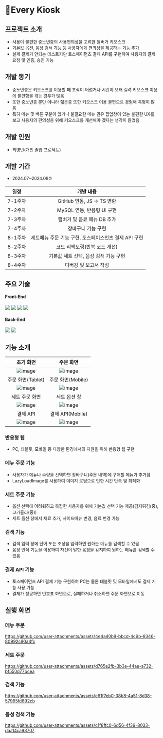 <div>
<h1>🍔Every Kiosk</h1>
</div>

## 프로젝트 소개
* 사용이 불편한 중노년층의 사용편의성을 고려한 햄버거 키오스크
* 기본값 옵션, 음성 검색 기능 등 사용자에게 편의성을 제공하는 기능 추가
* 실제 결제가 안되는 테스트지만 토스페이먼츠 결제 API를 구현하여 사용자의 결제 요청 및 인증, 승인 가능

## 개발 동기
* 중노년층은 키오스크를 이용할 때 조작이 어렵거나 시간이 오래 걸려 키오스크 이용에 불편함을 겪는 경우가 많음
* 또한 중노년층 뿐만 아니라 젊은층 또한 키오스크 이용 불편으르 경험해 혹평이 많음
* 특히 메뉴 및 버튼 구분이 없거나 불필요한 메뉴 권유 팝업창이 있는 불편한 UX를 보고 사용자의 편의성을 위해 키오스크를 개선해야 겠다는 생각이 들었음

## 개발 인원
* 최영빈(개인 졸업 프로젝트)

## 개발 기간
* 2024.07~2024.08⏰

| 일정 | 개발 내용 |
| :----------------------: | :----------------------: |
| 7-1주차 | GitHub 연동, JS -> TS 변환 |
| 7-2주차 | MySQL 연동, 반응형 UI 구현 |
| 7-3주차 | 햄버거 및 음료 메뉴 DB 추가 |
| 7-4주차 | 장바구니 기능 구현 |
| 8-1주차 | 세트메뉴 주문 기능 구현, 토스페이스먼츠 결제 API 구현 |
| 8-2주차 | 코드 리팩토링(반복 코드 개선) |
| 8-3주차 | 기본값 세트 선택, 음성 검색 기능 구현 |
| 8-4주차 | 디버깅 및 보고서 작성 |

## 주요 기술
#### Front-End

<img src="https://img.shields.io/badge/html5-E34F26?style=for-the-badge&logo=html5&logoColor=white"> <img src="https://img.shields.io/badge/css-1572B6?style=for-the-badge&logo=css3&logoColor=white"> <img src="https://img.shields.io/badge/javascript-F7DF1E?style=for-the-badge&logo=javascript&logoColor=black"> <img src="https://img.shields.io/badge/react-61DAFB?style=for-the-badge&logo=react&logoColor=black"> 
#### Back-End

<img src="https://img.shields.io/badge/node.js-339933?style=for-the-badge&logo=Node.js&logoColor=white"> <img src="https://img.shields.io/badge/mysql-4479A1?style=for-the-badge&logo=mysql&logoColor=white">

## 기능 소개
| 초기 화면 | 주문 화면 |
| :----------------------: | :----------------------: |
| ![image](https://github.com/user-attachments/assets/32f23058-cf59-478b-beb4-4d233c60cc1a) | ![image](https://github.com/user-attachments/assets/1eba0d11-033b-4934-b282-d5d2c83f3c4a) |
| 주문 화면(Tablet) | 주문 화면(Mobile) |
| ![image](https://github.com/user-attachments/assets/1d02d069-3a23-45e1-8e3e-ddb53900b8bc) | ![image](https://github.com/user-attachments/assets/981df338-98cf-405a-b510-127a3fee9793) |
| 세트 주문 화면 | 세트 옵션 창 |
| ![image](https://github.com/user-attachments/assets/280d9dfe-0462-4f1d-9cdc-bc7bbec20a30) | ![image](https://github.com/user-attachments/assets/c7683003-f2ff-4c7a-9505-b4bfc7da1655) |
| 결제 API | 결제 API(Mobile) |
| ![image](https://github.com/user-attachments/assets/09377260-4172-448d-b2b3-6b352ce05518) | ![image](https://github.com/user-attachments/assets/02c77e97-9131-4fc2-8898-ca9c2c79d729) |

### 반응형 웹
* PC, 태블릿, 모바일 등 다양한 환경에서의 지원을 위해 반응형 웹 구현

### 메뉴 주문 기능
* 사용자가 메뉴나 수량을 선택하면 장바구니(주문 내역)에 구매할 메뉴가 추가됨
* LazyLoadImage를 사용하여 이미지 로딩으로 인한 시간 단축 및 최적화

### 세트 주문 기능
* 옵션 선택에 어려워하고 복잡한 사용자를 위해 기본값 선택 기능 제공(감자튀김(중), 코카콜라(중))
* 세트 옵션 창에서 재료 추가, 사이드메뉴 변경, 음료 변경 가능

### 검색 기능
* 검색 입력 창에 단어 또는 초성을 입력하면 원하는 메뉴를 검색할 수 있음
* 음성 인식 기능을 이용하여 자신이 말한 음성을 감지하여 원하는 메뉴를 검색할 수 있음

### 결제 API 기능
* 토스페이먼츠 API 결제 기능 구현하여 PC는 물론 태블릿 및 모바일에서도 결제 기능 사용 가능
* 결제가 성공하면 번호표 화면으로, 실패하거나 취소하면 주문 화면으로 이동

## 실행 화면
### 메뉴 주문
https://github.com/user-attachments/assets/4e4a40b8-bbcd-4c9b-8346-80992c90a4fc

### 세트 주문
https://github.com/user-attachments/assets/d765e2fb-3b3e-44ae-a732-bf550d77bcea

### 검색 기능
https://github.com/user-attachments/assets/c61f7eb0-38b8-4a51-8d38-57995fd692cb

### 음성 검색 기능
https://github.com/user-attachments/assets/c1f8ffc0-6d56-4f39-8033-daa14ca93707
